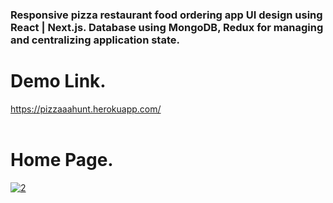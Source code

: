 <h3>Responsive pizza restaurant food ordering app UI design using React | Next.js. Database using MongoDB, Redux for managing and centralizing application state.</h3>


<h1>Demo Link.</h1>

<a href="https://pizzaaahunt.herokuapp.com/"  target="_blank">https://pizzaaahunt.herokuapp.com/</a><br /><br />

<h1>Home Page.</h1>

<a href="https://ibb.co/ctN9VVP"><img src="https://i.ibb.co/GkVDNNX/2.png" alt="2" border="0"></a>
